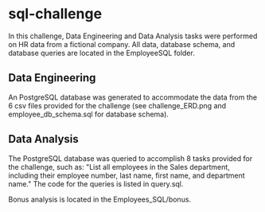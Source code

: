# sql-challenge

In this challenge, Data Engineering and Data Analysis tasks were performed on HR data from a fictional company.  All data, database schema, and database queries are located in the EmployeeSQL folder.

## Data Engineering

An PostgreSQL database was generated to accommodate the data from the 6 csv files provided for the challenge (see challenge_ERD.png and employee_db_schema.sql for database schema).

## Data Analysis

The PostgreSQL database was queried to accomplish 8 tasks provided for the challenge, such as: "List all employees in the Sales department, including their employee number, last name, first name, and department name."  The code for the queries is listed in query.sql.

Bonus analysis is located in the Employees_SQL/bonus.
